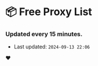 # :package: Free Proxy List
### Updated every 15 minutes.

- Last updated: `2024-09-13 22:06`

:heart:
